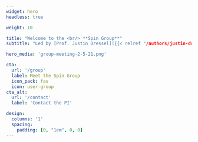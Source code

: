 ```yaml
---
widget: hero
headless: true  

weight: 10  

title: "Welcome to the <br/> **Spin Group**"
subtitle: "Led by [Prof. Justin Dressel]({{< relref "/authors/justin-dressel" >}})"

hero_media: 'group-meeting-2-5-21.png'

cta:
  url: '/group'
  label: Meet the Spin Group
  icon_pack: fas
  icon: user-group
cta_alt:
  url: '/contact'
  label: 'Contact the PI'

design:
  columns: '1'
  spacing:
    padding: [0, "1em", 0, 0]
---
```


<br/>
